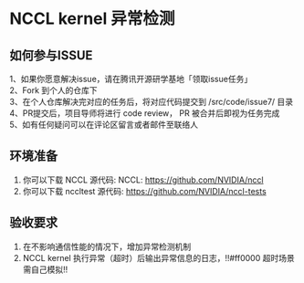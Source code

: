 # NCCL kernel 异常检测
## 如何参与ISSUE
1、如果你愿意解决issue，请在腾讯开源研学基地「领取issue任务」  
2、Fork 到个人的仓库下  
3、在个人仓库解决完对应的任务后，将对应代码提交到 /src/code/issue7/ 目录
4、PR提交后，项目导师将进行 code review， PR 被合并后即视为任务完成  
5、如有任何疑问可以在评论区留言或者邮件至联络人  

## 环境准备

1. 你可以下载 NCCL 源代码: NCCL: https://github.com/NVIDIA/nccl
2. 你可以下载 nccltest 源代码: https://github.com/NVIDIA/nccl-tests

## 验收要求

1. 在不影响通信性能的情况下，增加异常检测机制
2. NCCL kernel 执行异常（超时）后输出异常信息的日志，!!#ff0000 超时场景需自己模拟!!